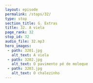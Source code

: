 ```yaml
---
layout: episode
permalink: /stops/32/
type: stop
section_title: G. Extras
title: 32. A viela
page_rank: 32
stop_id: 32
audio_file: 32.mp3
hero_images:
 - path: 3201.jpg
   alt_text: A viela
 - path: 3202.jpg
   alt_text: O pavimento pé de moleque
 - path: 3203.jpg
   alt_text: O chalezinho
---
```

